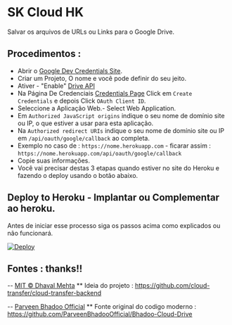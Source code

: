 # SK Cloud HK

Salvar os arquivos de URLs ou Links para o Google Drive.

## Procedimentos :

* Abrir o [Google Dev Credentials Site](https://console.developers.google.com/apis/credentials).
* Criar um Projeto, O nome e você pode definir do seu jeito.
* Ativer - "Enable" [Drive API](https://console.developers.google.com/apis/library/drive.googleapis.com)
* Na Página De Credenciais [Credentials Page](https://console.developers.google.com/apis/credentials) Click em  `Create Credentials` e depois Click `OAuth Client ID`.
* Seleccione a Aplicação Web.- Select Web Application.
* Em `Authorized JavaScript origins` indique o seu nome de domínio site ou IP, o que estiver a usar para esta aplicação.
* Na `Authorized redirect URIs` indique o seu nome de domínio site ou IP em `/api/oauth/google/callback` ao completa.
* Exemplo no caso de : `https://nome.herokuapp.com` - ficarar assim : `https://nome.herokuapp.com/api/oauth/google/callback`
* Copie suas informações.
* Você vai precisar destas 3 etapas quando estiver no site do Heroku e fazendo o deploy usando o botão abaixo.

## Deploy to Heroku - Implantar ou Complementar ao heroku.

Antes de iniciar esse processo siga os passos acima como explicados ou não funcionará.

[![Deploy](https://www.herokucdn.com/deploy/button.svg)](https://heroku.com/deploy?template=https://github.com/jessikp/SK-Cloud-HK)

## Fontes : thanks!!

-- [MIT © Dhaval Mehta](https://github.com/dhaval-mehta)
** Ideia do projeto : https://github.com/cloud-transfer/cloud-transfer-backend

--  [Parveen Bhadoo Official](https://github.com/ParveenBhadooOfficial)
** Fonte original do codigo moderno : https://github.com/ParveenBhadooOfficial/Bhadoo-Cloud-Drive

